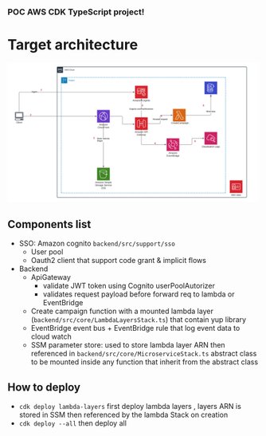 ### POC AWS CDK TypeScript project!

# Target architecture

![alt text](AWS_cdk_POC_Archi.png "Title")


## Components list 
- SSO: Amazon cognito `backend/src/support/sso`
  - User pool
  - Oauth2 client that support code grant & implicit flows
- Backend
  - ApiGateway
    - validate JWT token using Cognito userPoolAutorizer 
    - validates request payload before forward req to lambda or EventBridge 
  - Create campaign function with a mounted lambda layer (`backend/src/core/LambdaLayersStack.ts`) that contain yup library
  - EventBridge event bus + EventBridge rule that log event data to cloud watch
  - SSM parameter store: used to store lambda layer ARN then referenced in `backend/src/core/MicroserviceStack.ts` abstract class to be mounted inside any function that inherit from the abstract class 

## How to deploy

 * `cdk deploy lambda-layers`   first deploy lambda layers , layers ARN is stored in SSM then referenced by the lambda Stack on creation
 * `cdk deploy --all`   then deploy all
 

